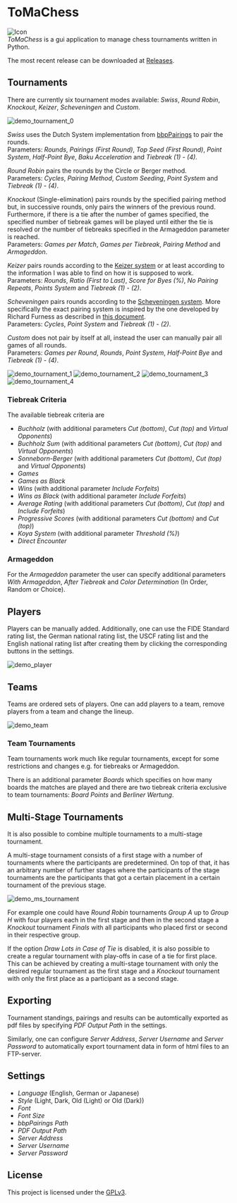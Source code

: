 # ToMaChess  
![Icon](./images/logo.png)  
*ToMaChess* is a gui application to manage chess tournaments written in Python.  
  
The most recent release can be downloaded at [Releases](https://github.com/Moritz72/ToMaChess/releases).  
  
## Tournaments  
There are currently six tournament modes available: *Swiss*, *Round Robin*, *Knockout*, *Keizer*, *Scheveningen* and *Custom*.  
  
![demo_tournament_0](./images/demo_tournament_0.PNG)  
  
*Swiss* uses the Dutch System implementation from [bbpPairings](https://github.com/BieremaBoyzProgramming/bbpPairings) to pair the rounds.  
Parameters: *Rounds*, *Pairings (First Round)*, *Top Seed (First Round)*, *Point System*, *Half-Point Bye*, *Baku Acceleration* and *Tiebreak (1) - (4)*.  
  
*Round Robin* pairs the rounds by the Circle or Berger method.  
Parameters: *Cycles*, *Pairing Method*, *Custom Seeding*, *Point System* and *Tiebreak (1) - (4)*.  
  
*Knockout* (Single-elimination) pairs rounds by the specified pairing method but, in successive rounds, only pairs the winners of the previous round. Furthermore, if there is a tie after the number of games specified, the specified number of tiebreak games will be played until either the tie is resolved or the number of tiebreaks specified in the Armageddon parameter is reached.  
Parameters: *Games per Match*, *Games per Tiebreak*, *Pairing Method* and *Armageddon*.  
  
*Keizer* pairs rounds according to the [Keizer system](https://jbfsoftware.com/wordpress/sevilla-keizer) or at least according to the information I was able to find on how it is supposed to work.  
Parameters: *Rounds*, *Ratio (First to Last)*, *Score for Byes (%)*, *No Pairing Repeats*, *Points System* and *Tiebreak (1) - (2)*.  
  
*Scheveningen* pairs rounds according to the [Scheveningen system](https://en.wikipedia.org/wiki/Scheveningen_system). More specifically the exact pairing system is inspired by the one developed by Richard Furness as described in [this document](https://www.englishchess.org.uk/wp-content/uploads/2010/04/roundRobinPairings.pdf).  
Parameters: *Cycles*, *Point System* and *Tiebreak (1) - (2)*.  
  
*Custom* does not pair by itself at all, instead the user can manually pair all games of all rounds.  
Parameters: *Games per Round*, *Rounds*, *Point System*, *Half-Point Bye* and *Tiebreak (1) - (4)*.  
  
![demo_tournament_1](./images/demo_tournament_1.PNG)
![demo_tournament_2](./images/demo_tournament_2.PNG)
![demo_tournament_3](./images/demo_tournament_3.PNG)
![demo_tournament_4](./images/demo_tournament_4.PNG)
  
### Tiebreak Criteria  
The available tiebreak criteria are  
- *Buchholz* (with additional parameters *Cut (bottom)*, *Cut (top)* and *Virtual Opponents*)  
- *Buchholz Sum* (with additional parameters *Cut (bottom)*, *Cut (top)* and *Virtual Opponents*)  
- *Sonneborn-Berger* (with additional parameters *Cut (bottom)*, *Cut (top)* and *Virtual Opponents*)  
- *Games*  
- *Games as Black*  
- *Wins* (with additional parameter *Include Forfeits*)  
- *Wins as Black*  (with additional parameter *Include Forfeits*)  
- *Average Rating* (with additional parameters *Cut (bottom)*, *Cut (top)* and *Include Forfeits*)  
- *Progressive Scores* (with additional parameters *Cut (bottom)* and *Cut (top)*)  
- *Koya System* (with additional parameter *Threshold (%)*)  
- *Direct Encounter*  
  
### Armageddon  
For the *Armageddon* parameter the user can specify additional parameters *With Armageddon*, *After Tiebreak* and *Color Determination* (In Order, Random or Choice).  
  
## Players  
Players can be manually added. Additionally, one can use the FIDE Standard rating list, the German national rating list, the USCF rating list and the English national rating list after creating them by clicking the corresponding buttons in the settings.  
  
![demo_player](./images/demo_player.PNG)  
  
## Teams  
Teams are ordered sets of players. One can add players to a team, remove players from a team and change the lineup.  
  
![demo_team](./images/demo_team.PNG)  
  
### Team Tournaments  
Team tournaments work much like regular tournaments, except for some restrictions and changes e.g. for tiebreaks or Armageddon.  
  
There is an additional parameter *Boards* which specifies on how many boards the matches are played and there are two tiebreak criteria exclusive to team tournaments: *Board Points* and *Berliner Wertung*.  
  
## Multi-Stage Tournaments  
It is also possible to combine multiple tournaments to a multi-stage tournament.  
  
A multi-stage tournament consists of a first stage with a number of tournaments where the participants are predetermined. On top of that, it has an arbitrary number of further stages where the participants of the stage tournaments are the participants that got a certain placement in  a certain tournament of the previous stage.  
  
![demo_ms_tournament](./images/demo_ms_tournament.PNG)  
  
For example one could have *Round Robin* tournaments *Group A* up to *Group H* with four players each in the first stage and then in the second stage a *Knockout* tournament *Finals* with all participants who placed first or second in their respective group.  
  
If the option *Draw Lots in Case of Tie* is disabled, it is also possible to create a regular tournament with play-offs in case of a tie for first place. This can be achieved by creating a multi-stage tournament with only the desired regular tournament as the first stage and a *Knockout* tournament with only the first place as a participant as a second stage.  
  
## Exporting
Tournament standings, pairings and results can be automtically exported as pdf files by specifying *PDF Output Path* in the settings.  
  
Similarly, one can configure *Server Address*, *Server Username* and *Server Password* to automatically export tournament data in form of html files to an FTP-server.  
  
## Settings  
- *Language* (English, German or Japanese)  
- *Style* (Light, Dark, Old (Light) or Old (Dark))  
- *Font*  
- *Font Size*  
- *bbpPairings Path*  
- *PDF Output Path*  
- *Server Address*  
- *Server Username*  
- *Server Password*  
  
## License  
This project is licensed under the [GPLv3](https://www.gnu.org/licenses/gpl-3.0.html).  
